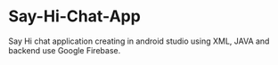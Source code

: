 # Say-Hi-Chat-App
Say Hi chat application creating in android studio using XML, JAVA and backend use Google Firebase.
